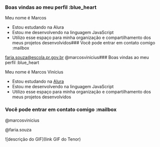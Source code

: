 ### Boas vindas ao meu perfil :blue_heart
Meu nome é Marcos
- Estou estudando na Alura
- Estou me desenvolvendo na linguagem JavaScript
- Utilizo esse espaço para minha organização e compartilhamento dos meus projetos desenvolvidos### Você pode entrar em contato comigo :mailbox

faria.souza@escola.pr.gov.br
@marcosvinicius### Boas vindas ao meu perfil :blue_heart

Meu nome é Marcos Vinícius

- Estou estudando na [Alura](https://www.alura.com.br)
- Estou me desenvolvendo na linguagem JavaScript
- Utilizo esse espaço para minha organização e compartilhamento dos meus projetos desenvolvidos

### Você pode entrar em contato comigo :mailbox

@marcosvinicius

@faria.souza

![descrição do GIF](link GIF do Tenor)
